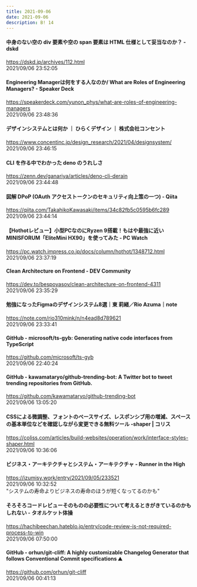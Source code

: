 ```yaml
---
title: 2021-09-06
date: 2021-09-06
description: B! 14
---
```


#### 中身のない空の div 要素や空の span 要素は HTML 仕様として妥当なのか？ - dskd
https://dskd.jp/archives/112.html<br>
2021/09/06 23:52:05<br>


#### Engineering Managerは何をする人なのか/ What are Roles of Engineering Managers? - Speaker Deck
https://speakerdeck.com/yunon_phys/what-are-roles-of-engineering-managers<br>
2021/09/06 23:48:36<br>


#### デザインシステムとは何か ｜ ひらくデザイン ｜ 株式会社コンセント
https://www.concentinc.jp/design_research/2021/04/designsystem/<br>
2021/09/06 23:46:15<br>


#### CLI を作る中でわかった deno のうれしさ
https://zenn.dev/ganariya/articles/deno-cli-derain<br>
2021/09/06 23:44:48<br>


#### 図解 DPoP (OAuth アクセストークンのセキュリティ向上策の一つ) - Qiita
https://qiita.com/TakahikoKawasaki/items/34c82fb5c0595b6fc289<br>
2021/09/06 23:44:14<br>


#### 【Hothotレビュー】小型PCなのにRyzen 9搭載！もはや最強に近いMINISFORUM「EliteMini HX90」を使ってみた - PC Watch
https://pc.watch.impress.co.jp/docs/column/hothot/1348712.html<br>
2021/09/06 23:37:19<br>


#### Clean Architecture on Frontend - DEV Community
https://dev.to/bespoyasov/clean-architecture-on-frontend-4311<br>
2021/09/06 23:35:29<br>


#### 勉強になったFigmaのデザインシステム8選｜東 莉緒／Rio Azuma｜note
https://note.com/rio310mink/n/n4ead8d789621<br>
2021/09/06 23:33:41<br>


#### GitHub - microsoft/ts-gyb: Generating native code interfaces from TypeScript
https://github.com/microsoft/ts-gyb<br>
2021/09/06 22:40:24<br>


#### GitHub - kawamataryo/github-trending-bot: A Twitter bot to tweet trending repositories from GitHub.
https://github.com/kawamataryo/github-trending-bot<br>
2021/09/06 13:05:20<br>


#### CSSによる微調整、フォントのベースサイズ、レスポンシブ用の増減、スペースの基本単位などを確認しながら変更できる無料ツール -shaper | コリス
https://coliss.com/articles/build-websites/operation/work/interface-styles-shaper.html<br>
2021/09/06 10:36:06<br>


#### ビジネス・アーキテクチャとシステム・アーキテクチャ - Runner in the High
https://izumisy.work/entry/2021/09/05/233521<br>
2021/09/06 10:32:52<br>
"システムの寿命よりビジネスの寿命のほうが短くなってるのかも"


#### そろそろコードレビューそのものの必要性について考えるときがきているのかもしれない - タオルケット体操
https://hachibeechan.hateblo.jp/entry/code-review-is-not-required-process-to-win<br>
2021/09/06 07:50:00<br>


#### GitHub - orhun/git-cliff: A highly customizable Changelog Generator that follows Conventional Commit specifications ⛰️
https://github.com/orhun/git-cliff<br>
2021/09/06 00:41:13<br>


